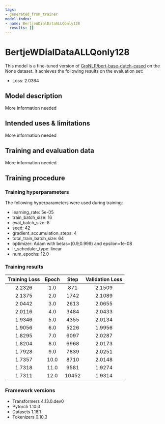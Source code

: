 ```yaml
---
tags:
- generated_from_trainer
model-index:
- name: BertjeWDialDataALLQonly128
  results: []
---
```


<!-- This model card has been generated automatically according to the information the Trainer had access to. You
should probably proofread and complete it, then remove this comment. -->

# BertjeWDialDataALLQonly128

This model is a fine-tuned version of [GroNLP/bert-base-dutch-cased](https://huggingface.co/GroNLP/bert-base-dutch-cased) on the None dataset.
It achieves the following results on the evaluation set:
- Loss: 2.0364

## Model description

More information needed

## Intended uses & limitations

More information needed

## Training and evaluation data

More information needed

## Training procedure

### Training hyperparameters

The following hyperparameters were used during training:
- learning_rate: 5e-05
- train_batch_size: 16
- eval_batch_size: 8
- seed: 42
- gradient_accumulation_steps: 4
- total_train_batch_size: 64
- optimizer: Adam with betas=(0.9,0.999) and epsilon=1e-08
- lr_scheduler_type: linear
- num_epochs: 12.0

### Training results

| Training Loss | Epoch | Step  | Validation Loss |
|:-------------:|:-----:|:-----:|:---------------:|
| 2.2326        | 1.0   | 871   | 2.1509          |
| 2.1375        | 2.0   | 1742  | 2.1089          |
| 2.0442        | 3.0   | 2613  | 2.0655          |
| 2.0116        | 4.0   | 3484  | 2.0433          |
| 1.9346        | 5.0   | 4355  | 2.0134          |
| 1.9056        | 6.0   | 5226  | 1.9956          |
| 1.8295        | 7.0   | 6097  | 2.0287          |
| 1.8204        | 8.0   | 6968  | 2.0173          |
| 1.7928        | 9.0   | 7839  | 2.0251          |
| 1.7357        | 10.0  | 8710  | 2.0148          |
| 1.7318        | 11.0  | 9581  | 1.9274          |
| 1.7311        | 12.0  | 10452 | 1.9314          |


### Framework versions

- Transformers 4.13.0.dev0
- Pytorch 1.10.0
- Datasets 1.16.1
- Tokenizers 0.10.3
